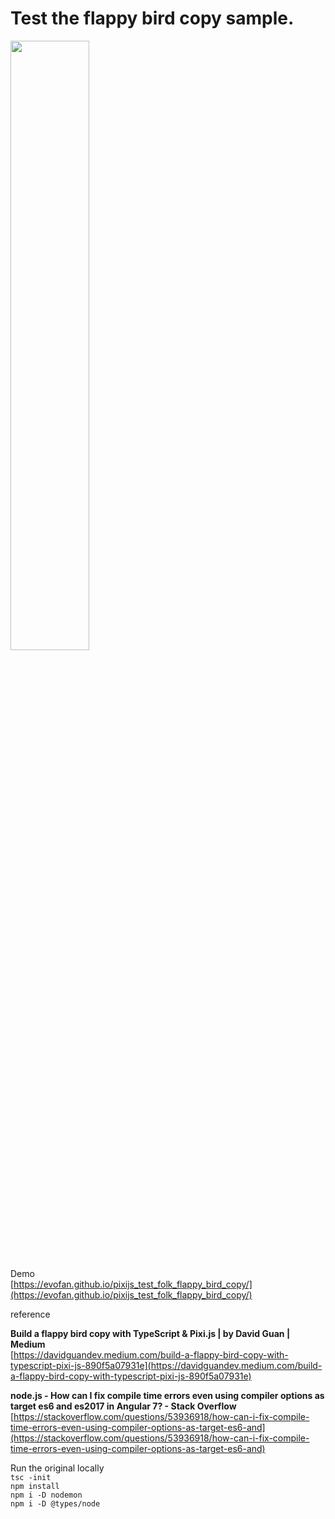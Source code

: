 # Test the flappy bird copy sample.

<img src="https://evofan.github.io/pixijs_test_folk_flappy_bird_copy/pic_screenshot1.jpg" width="50%">  

Demo  
[https://evofan.github.io/pixijs_test_folk_flappy_bird_copy/](https://evofan.github.io/pixijs_test_folk_flappy_bird_copy/)  

reference  

**Build a flappy bird copy with TypeScript &amp; Pixi.js | by David Guan | Medium**  
[https://davidguandev.medium.com/build-a-flappy-bird-copy-with-typescript-pixi-js-890f5a07931e](https://davidguandev.medium.com/build-a-flappy-bird-copy-with-typescript-pixi-js-890f5a07931e)  

**node.js - How can I fix compile time errors even using compiler options as target es6 and es2017 in Angular 7? - Stack Overflow**  
[https://stackoverflow.com/questions/53936918/how-can-i-fix-compile-time-errors-even-using-compiler-options-as-target-es6-and](https://stackoverflow.com/questions/53936918/how-can-i-fix-compile-time-errors-even-using-compiler-options-as-target-es6-and)  

Run the original locally  
`tsc -init`  
`npm install`  
`npm i -D nodemon`  
`npm i -D @types/node`  
